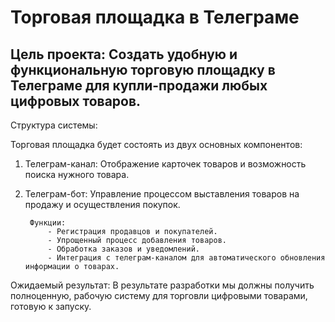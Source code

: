 <h1>Торговая площадка в Телеграме</h1>


<h2>Цель проекта: Создать удобную и функциональную торговую площадку в Телеграме для купли-продажи любых цифровых товаров.</h2>


Структура системы:

Торговая площадка будет состоять из двух основных компонентов:

1) Телеграм-канал:
Отображение карточек товаров и возможность поиска нужного товара.
       
2) Телеграм-бот:
Управление процессом выставления товаров на продажу и осуществления покупок.

        Функции:
            - Регистрация продавцов и покупателей.
            - Упрощенный процесс добавления товаров.
            - Обработка заказов и уведомлений.
            - Интеграция с телеграм-каналом для автоматического обновления информации о товарах.



Ожидаемый результат: В результате разработки мы должны получить полноценную, рабочую систему для торговли цифровыми товарами, готовую к запуску.
